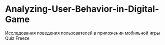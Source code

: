 # Analyzing-User-Behavior-in-Digital-Game
Исследования поведения пользователей в приложении мобильной игры Quiz Freeze

